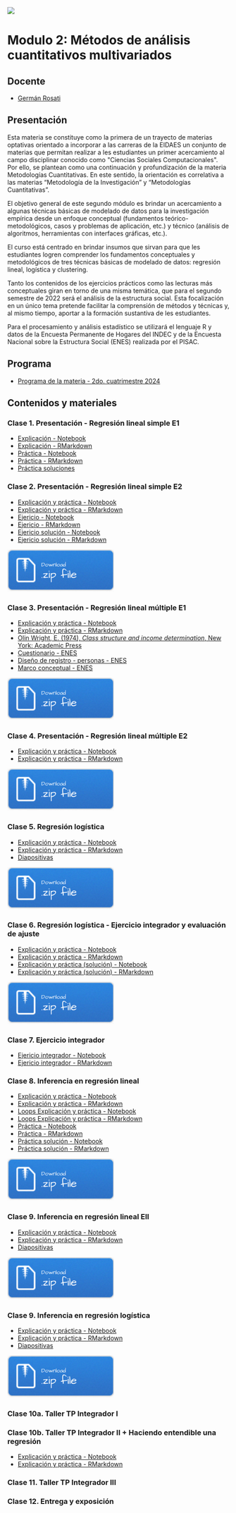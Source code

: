 ![](./imgs/LOGO-FactorData-Color.jpg)

# Modulo 2: Métodos de análisis cuantitativos multivariados

## Docente
- [Germán Rosati](https://gefero.github.io/)

## Presentación
Esta materia se constituye como la primera de un trayecto de materias optativas orientado a incorporar a las carreras de la EIDAES un conjunto de materias que permitan realizar a les estudiantes un primer acercamiento al campo disciplinar conocido como "Ciencias Sociales Computacionales". Por ello, se plantean como una continuación y profundización de la materia Metodologías Cuantitativas. En este sentido, la orientación es correlativa a las materias “Metodología de la Investigación” y “Metodologías Cuantitativas”.

El objetivo general de este segundo módulo es brindar un acercamiento  a algunas técnicas básicas de modelado de datos para la investigación empírica desde un enfoque conceptual (fundamentos teórico-metodológicos, casos y problemas de aplicación, etc.) y técnico (análisis de algoritmos, herramientas con interfaces gráficas, etc.).

El curso está centrado en brindar insumos que sirvan para que les estudiantes logren comprender los fundamentos conceptuales y metodológicos de tres técnicas básicas de modelado de datos: regresión lineal, logística y clustering.

Tanto los contenidos de los ejercicios prácticos como las lecturas más conceptuales giran en torno de una misma temática, que para el segundo semestre de 2022 será el análisis de la estructura social. Esta focalización en un único tema pretende facilitar la comprensión de métodos y técnicas y, al mismo tiempo, aportar a la formación sustantiva de les estudiantes. 

Para el procesamiento y análisis estadístico se utilizará el lenguaje R y datos de la Encuesta Permanente de Hogares del INDEC y de la Encuesta Nacional sobre la Estructura Social (ENES) realizada por el PISAC.

## Programa
- [Programa de la materia - 2do. cuatrimestre 2024](https://docs.google.com/document/d/1DHd7IjZ33p459A_mhjlg4Cppm8Avk60xWQ0Z5JCzdkk/edit?usp=sharing)

## Contenidos y materiales
### Clase 1. Presentación - Regresión lineal simple E1
- [Explicación - Notebook](./clase1/Clase_1.html)
- [Explicación - RMarkdown](./clase1/Clase_1.Rmd)
- [Práctica - Notebook](./clase1/Clase_1_practica.html)
- [Práctica - RMarkdown](./clase1/Clase_1_practica.Rmd)
- [Práctica soluciones](./clase1/Clase_1_practica_soluciones.R)

### Clase 2. Presentación - Regresión lineal simple E2 
- [Explicación y práctica - Notebook](./clase2/Clase_2.html)
- [Explicación y práctica - RMarkdown](./clase2/Clase_2.Rmd)
- [Ejericio - Notebook](./clase2/Clase_2_ejercicio.html)
- [Ejericio - RMarkdown](./clase2/Clase_2_ejercicio.Rmd)
- [Ejericio solución - Notebook](./clase2/Clase_2_ejercicio_solucion.html)
- [Ejericio solución - RMarkdown](./clase2/Clase_2_ejercicio_solucion.Rmd)

[![](../imgs/Download.png)](./clase2/clase2.zip)


### Clase 3. Presentación - Regresión lineal múltiple E1 
- [Explicación y práctica - Notebook](./clase3/Clase_3.html)
- [Explicación y práctica - RMarkdown](./clase3/Clase_3.Rmd)
- [Olin Wright, E. (1974), _Class structure and income determination_, New York: Academic Press](https://drive.google.com/file/d/1_uzxqlkOmx_AG6T1uqILvNZIK9hIS4mN/view?usp=sharing)
- [Cuestionario - ENES](./M1/clase6/material_pisac/formulario_enes.pdf)
- [Diseño de registro - personas - ENES](./M1/clase6/material_pisac/manual_codigos_base_personas.pdf)
- [Marco conceptual - ENES](./M1/clase6/material_pisac/marco_teorico_metodologico_enes_pisac.pdf)

[![](../imgs/Download.png)](./clase3/clase3.zip)


### Clase 4. Presentación - Regresión lineal múltiple E2 
- [Explicación y práctica - Notebook](./clase4/Clase_4.html)
- [Explicación y práctica - RMarkdown](./clase4/Clase_4.Rmd)

[![](../imgs/Download.png)](./clase4/clase4.zip)


### Clase 5. Regresión logística 
- [Explicación y práctica - Notebook](./clase5/Clase_5.html)
- [Explicación y práctica - RMarkdown](./clase5/Clase_5.Rmd)
- [Diapositivas](./clase5/Clase_5.pdf)

[![](../imgs/Download.png)](./clase5/clase5.zip)


### Clase 6. Regresión logística - Ejercicio integrador y evaluación de ajuste
- [Explicación y práctica - Notebook](./clase6/Clase_6_practico.html)
- [Explicación y práctica - RMarkdown](./clase6/Clase_6_practico.Rmd)
- [Explicación y práctica (solución) - Notebook](./clase6/Clase_6_practico_soluciones.html)
- [Explicación y práctica (solución) - RMarkdown](./clase6/Clase_6_practico_soluciones.Rmd)

[![](../imgs/Download.png)](./clase6/clase6.zip)

### Clase 7. Ejercicio integrador 
- [Ejericio integrador - Notebook]()
- [Ejericio integrador - RMarkdown]()


### Clase 8. Inferencia en regresión lineal
- [Explicación y práctica - Notebook](./clase7/Clase_7.html)
- [Explicación y práctica - RMarkdown](./clase7/Clase_7.Rmd)
- [Loops Explicación y práctica - Notebook](./clase7/Clase_7_loops.html)
- [Loops Explicación y práctica - RMarkdown](./clase7/Clase_7_loops.Rmd)
- [Práctica - Notebook](./clase7/Clase_7_ejercicio.html)
- [Práctica - RMarkdown](./clase7/Clase_7_ejercicio.Rmd)
- [Práctica solución - Notebook](./clase7/Clase_7_ejercicio_solucion.html)
- [Práctica solución - RMarkdown](./clase7/Clase_7_ejercicio_solucion.Rmd)

[![](../imgs/Download.png)](./clase7/clase7.zip)


### Clase 9. Inferencia en regresión lineal EII
- [Explicación y práctica - Notebook](./clase8/Clase_8.html)
- [Explicación y práctica - RMarkdown](./clase8/Clase_8.Rmd)
- [Diapositivas](./clase8/Slides_Clase_8.pdf)

[![](../imgs/Download.png)](./clase8/clase8.zip)


### Clase 9. Inferencia en regresión logística
- [Explicación y práctica - Notebook](./clase9/Clase_9.html)
- [Explicación y práctica - RMarkdown](./clase9/Clase_9.Rmd)
- [Diapositivas](./clase9/Slides_Clase_9.pdf)

[![](../imgs/Download.png)](./clase9/clase9.zip)

### Clase 10a. Taller TP Integrador I

### Clase 10b. Taller TP Integrador II + Haciendo entendible una regresión
- [Explicación y práctica - Notebook](./clase10/Clase_10.html)
- [Explicación y práctica - RMarkdown](./clase10/Clase_10.Rmd)

### Clase 11. Taller TP Integrador III

### Clase 12. Entrega y exposición